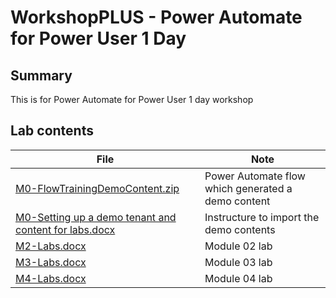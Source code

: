 # WorkshopPLUS - Power Automate for Power User 1 Day

## Summary

This is for Power Automate for Power User 1 day workshop

## Lab contents

| File | Note |
| ------- | ---------------- |
| [M0-FlowTrainingDemoContent.zip](https://github.com/frankchen76/MIPPowerAutomate1Day/raw/master/Module0/M0-FlowTrainingDemoContent.zip)| Power Automate flow which generated a demo content  |
| [M0-Setting up a demo tenant and content for labs.docx](<https://github.com/frankchen76/MIPPowerAutomate1Day/raw/master/Module0/M0-Setting up a demo tenant and content for labs.docx>)| Instructure to import the demo contents  |
| [M2-Labs.docx](https://github.com/frankchen76/MIPPowerAutomate1Day/raw/master/Module2/M2-Labs.docx)| Module 02 lab  |
| [M3-Labs.docx](https://github.com/frankchen76/MIPPowerAutomate1Day/raw/master/Module3/M3-Labs.docx)| Module 03 lab  |
| [M4-Labs.docx](https://github.com/frankchen76/MIPPowerAutomate1Day/raw/master/Module4/M4-Labs.docx)| Module 04 lab  |

